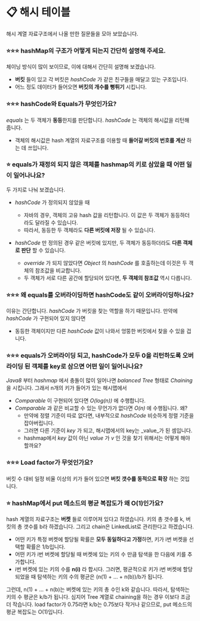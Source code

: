 #  📋 해시 테이블
해시 계열 자료구조에서 나올 만한 질문들을 모아 보았습니다.

### ⭐⭐⭐ hashMap의 구조가 어떻게 되는지 간단히 설명해 주세요.
체이닝 방식이 많이 보이므로, 이에 대해서 간단히 설명해 보겠습니다.
* **버킷** 들이 있고 각 버킷은 _hashCode_ 가 같은 친구들을 매달고 있는 구조입니다. 
* 어느 정도 데이터가 들어오면 **버킷의 개수를 뻥튀기** 시킵니다.
 
### ⭐⭐⭐ hashCode와 Equals가 무엇인가요?
_equals_ 는 두 객체가 **동등**한지를 판단합니다. _hashCode_ 는 객체의 해시값을 리턴해 줍니다.
* 객체의 해시값은 hash 계열의 자료구조를 이용할 때 **들어갈 버킷의 번호를 계산** 하는 데 쓰입니다.


### ⭐ equals가 재정의 되지 않은 객체를 hashmap의 키로 삼았을 때 어떤 일이 일어나나요?
두 가지로 나눠 보겠습니다.
* _hashCode_ 가 정의되지 않았을 때
  * 자바의 경우, 객체의 고유 hash 값을 리턴합니다. 이 값은 두 객체가 동등하더라도 달라질 수 있습니다.
  * 따라서, 동등한 두 객체라도 **다른 버킷에 저장** 될 수 있습니다.

* _hashCode_ 만 정의된 경우 같은 버킷에 있지만, 두 객체가 동등하더라도 **다른 객체로 판단** 할 수 있습니다.
  * _override_ 가 되지 않았다면 _Object_ 의 _hashCode_ 를 호출하는데 이것은 두 객체의 참조값을 비교합니다.
  * 두 객체가 서로 다른 공간에 할당되어 있다면, **두 객체의 참조값** 역시 다릅니다.

### ⭐⭐⭐ 왜 equals를 오버라이딩하면 hashCode도 같이 오버라이딩하나요?
이유는 간단합니다. _hashCode_ 가 버킷을 찾는 역할을 하기 때문입니다. 만약에 _hashCode_ 가 구현되어 있지 않다면
* 동등한 객체이지만 다른 _hashCode_ 값이 나와서 엉뚱한 버킷에서 찾을 수 있을 겁니다.

### ⭐⭐⭐ equals가 오버라이딩 되고, hashCode가 모두 0을 리턴하도록 오버라이딩 된 객체를 key로 삼으면 어떤 일이 일어나나요?
_Java8_ 부터 _hashmap_ 에서 충돌이 많이 일어나면 _balanced Tree_ 형태로 _Chaining_ 을 시킵니다. 그래서 n개의 키가 들어가 있는 해시맵에서
* _Comparable_ 이 구현되어 있다면 _O(log(n))_ 에 수행합니다.
* _Comparable_ 과 같은 비교할 수 있는 무언가가 없다면 _O(n)_ 에 수행됩니다. 왜? 
  * 만약에 정렬 기준이 따로 없다면, 내부적으로 _hashCode_ 비슷하게 정렬 기준을 잡아버립니다.
  * 그러면 다른 기준이 _key_ 가 되고, 해시맵에서의 key는 _value_가 된 셈입니다.
  * hashmap에서 _key_ 값이 아닌 _value_ 가 _v_ 인 것을 찾기 위해서는 어떻게 해야 할까요?

### ⭐⭐⭐ Load factor가 무엇인가요?
버킷 수 대비 일정 비율 이상의 키가 들어 있으면 **버킷 갯수를 동적으로 확장** 하는 것입니다.

### ⭐ hashMap에서 put 메소드의 평균 복잡도가 왜 O(1)인가요?
hash 계열의 자료구조는 **버켓** 들로 이루어져 있다고 하였습니다. 키의 총 갯수를 k, 버킷의 총 갯수를 b라 하겠습니다. 그리고 chain은 LinkedList로 관리한다고 하겠습니다.

* 어떤 키가 특정 버켓에 할당될 확률은 **모두 동일하다고 가정**하면, 키가 i번 버켓을 선택할 확률은 1/b입니다.
* 어떤 키가 i번 버켓에 할당될 때 버켓에 있는 키의 수 만큼 탐색을 한 다음에 키를 추가합니다. 
* i번 버켓에 있는 키의 수를 **n(i)** 라 합시다. 그러면, 평균적으로 키가 i번 버켓에 할당되었을 때 탐색하는 키의 수의 평균은 (n(1) + ... + n(b))/b가 됩니다.

그런데, n(1) + ... + n(b)는 버켓에 있는 키의 총 수인 k와 같습니다. 따라서, 탐색하는 키의 수 평균은 k/b가 됩니다. 심지어 Tree 계열로 chaining을 하는 경우 이보다 조금 더 작습니다.
load factor가 0.75라면 k/b는 0.75보다 작거나 같으므로, put 메소드의 평균 복잡도는 O(1)입니다.